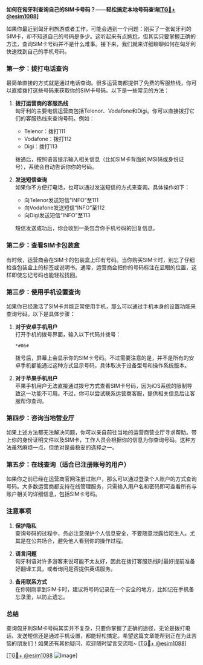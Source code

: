 **如何在匈牙利查询自己的SIM卡号码？——轻松搞定本地号码查询[[TG💪+ @esim1088](https://t.me/s/esim1088)]**

如果你最近到匈牙利旅游或者工作，可能会遇到一个问题：刚买了一张匈牙利的SIM卡，却不知道自己的号码是多少。这听起来有点尴尬，但其实只要掌握正确的方法，查询SIM卡号码并不是什么难事。接下来，我们就来详细聊聊如何在匈牙利快速找到自己的手机号码。

### **第一步：拨打电话查询**

最简单直接的方式就是通过电话查询。很多运营商都提供了免费的客服热线，你可以直接拨打这些号码来获取你的SIM卡号码。以下是一些常见的方法：

1. **拨打运营商的客服热线**  
   匈牙利的主要电信运营商包括Telenor、Vodafone和Digi。你可以直接拨打它们的客服热线来查询号码。例如：
   - Telenor：拨打111
   - Vodafone：拨打112
   - Digi：拨打113  

   拨通后，按照语音提示输入相关信息（比如SIM卡背面的IMSI码或身份证号），系统会自动告诉你你的号码。

2. **发送短信查询**  
   如果你不方便打电话，也可以通过发送短信的方式来查询。具体操作如下：
   - 向Telenor发送短信“INFO”至111
   - 向Vodafone发送短信“INFO”至112
   - 向Digi发送短信“INFO”至113

   短信发送成功后，你会收到一条包含你手机号码的回复信息。

### **第二步：查看SIM卡包装盒**

有时候，运营商会在SIM卡的包装盒上印有号码。当你购买SIM卡时，别忘了仔细检查包装盒上的标签或说明书。通常，运营商会把你的号码标注在显眼的位置，这样即使忘记号码也能轻松找回。

### **第三步：使用手机设置查询**

如果你已经激活了SIM卡并能正常使用手机，那么可以通过手机本身的设置功能来查询号码。以下是具体步骤：

1. **对于安卓手机用户**  
   打开手机的拨号界面，输入以下代码并拨号：
   ```
   *#06#
   ```
   拨号后，屏幕上会显示你的SIM卡号码。不过需要注意的是，并不是所有的安卓手机都能通过这种方式显示号码，具体取决于设备型号和操作系统版本。

2. **对于苹果手机用户**  
   苹果手机用户无法直接通过拨号方式查看SIM卡号码，因为iOS系统的限制导致这一功能不可用。不过，你可以尝试联系运营商客服，提供相关信息后让客服帮你查询。

### **第四步：咨询当地营业厅**

如果上述方法都无法解决问题，你可以亲自前往当地的运营商营业厅寻求帮助。带上你的身份证明文件以及SIM卡，工作人员会根据你的信息为你查询号码。这种方法虽然麻烦一点，但绝对是最稳妥的选择之一。

### **第五步：在线查询（适合已注册账号的用户）**

如果你之前已经在运营商官网注册过账户，那么可以通过登录个人账户的方式查询号码。大多数运营商都支持在线管理服务，只需输入用户名和密码即可查看所有与账户相关的详细信息，包括SIM卡号码。

### **注意事项**

1. **保护隐私**  
   查询号码的过程中，务必注意保护个人信息安全，不要随意泄露给陌生人。尤其是在公共场合，避免他人看到你的操作过程。

2. **语言问题**  
   匈牙利语对许多游客来说可能不太友好，因此在拨打客服热线时最好提前准备好翻译工具，或者询问是否提供英语服务。

3. **备用联系方式**  
   在你刚刚拿到SIM卡时，建议将号码记录在一个安全的地方，比如记在手机备忘录里，以防止遗忘。

### **总结**

查询匈牙利SIM卡号码其实并不复杂，只要你掌握了正确的途径，无论是拨打电话、发送短信还是通过手机设置，都能轻松搞定。希望这篇文章能帮到正在为此苦恼的朋友们！如果还有其他疑问，欢迎随时留言交流哦~ [[TG💪+ @esim1088](https://t.me/s/esim1088)]

[[TG💪+ @esim1088](https://t.me/s/esim1088) ![Image](https://i.postimg.cc/4NQfJmqS/Snipaste-2025-05-13-00-14-12.png)]
